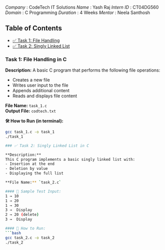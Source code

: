 *Company* : CodeTech IT Solutions
*Name* : Yash Raj
*Intern ID* : CT04DG560
*Domain* : C Programming
*Duration* : 4 Weeks
*Mentor* : Neela Santhosh

## Table of Contents
- [✅ Task 1: File Handling](#task-1-file-handling-in-c)
- [✅ Task 2: Singly Linked List](#task-2-singly-linked-list-in-c)

### Task 1: File Handling in C
**Description:**
A basic C program that performs the following file operations:
- Creates a new file
- Writes user input to the file
- Appends additional content
- Reads and displays file content

**File Name:** `task_1.c`  
**Output File:** `codtech.txt`

**🛠 How to Run (in terminal):**
```bash
gcc task_1.c -o task_1
./task_1

### ✅ Task 2: Singly Linked List in C

**Description:**  
This C program implements a basic singly linked list with:
- Insertion at the end
- Deletion by value
- Displaying the full list

**File Name:** `task_2.c`

#### 🧪 Sample Test Input:
1 → 10  
1 → 20  
1 → 30  
3 →  Display  
2 → 20 (delete)  
3 →  Display

#### 🔧 How to Run:
```bash
gcc task_2.c -o task_2
./task_2
